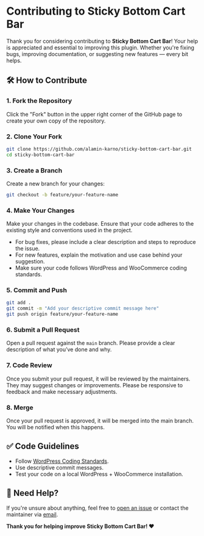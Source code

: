 # Contributing to Sticky Bottom Cart Bar

Thank you for considering contributing to **Sticky Bottom Cart Bar**! Your help is appreciated and essential to improving this plugin. Whether you're fixing bugs, improving documentation, or suggesting new features — every bit helps.

## 🛠️ How to Contribute

### 1. Fork the Repository
Click the "Fork" button in the upper right corner of the GitHub page to create your own copy of the repository.

### 2. Clone Your Fork
```bash
git clone https://github.com/alamin-karno/sticky-bottom-cart-bar.git
cd sticky-bottom-cart-bar
```

### 3. Create a Branch
Create a new branch for your changes:
```bash
git checkout -b feature/your-feature-name
```

### 4. Make Your Changes
Make your changes in the codebase. Ensure that your code adheres to the existing style and conventions used in the project.
- For bug fixes, please include a clear description and steps to reproduce the issue.
- For new features, explain the motivation and use case behind your suggestion.
- Make sure your code follows WordPress and WooCommerce coding standards.

### 5. Commit and Push
```bash
git add .
git commit -m "Add your descriptive commit message here"
git push origin feature/your-feature-name
```

### 6. Submit a Pull Request
Open a pull request against the `main` branch. Please provide a clear description of what you’ve done and why.

### 7. Code Review
Once you submit your pull request, it will be reviewed by the maintainers. They may suggest changes or improvements. Please be responsive to feedback and make necessary adjustments.

### 8. Merge
Once your pull request is approved, it will be merged into the main branch. You will be notified when this happens.

## ✅ Code Guidelines
- Follow [WordPress Coding Standards](https://developer.wordpress.org/coding-standards/wordpress-coding-standards/).
- Use descriptive commit messages.
- Test your code on a local WordPress + WooCommerce installation.

## 💬 Need Help?
If you're unsure about anything, feel free to [open an issue](https://github.com/alamin-karno/sticky-bottom-cart-bar/issues) or contact the maintainer via [email](mailto:alamin.karno@gmail.com).

**Thank you for helping improve Sticky Bottom Cart Bar! ❤️**